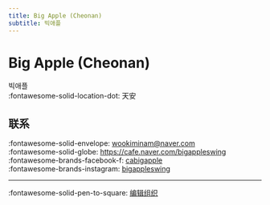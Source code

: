 ```yaml
---
title: Big Apple (Cheonan)
subtitle: 빅애플
---
```


# Big Apple (Cheonan)

빅애플  
:fontawesome-solid-location-dot: 天安  


## 联系

:fontawesome-solid-envelope: <wookiminam@naver.com>  
:fontawesome-solid-globe: <https://cafe.naver.com/bigappleswing>  
:fontawesome-brands-facebook-f: [cabigapple](https://www.facebook.com/cabigapple)  
:fontawesome-brands-instagram: [bigappleswing](http://instagram.com/bigappleswing)  

---

:fontawesome-solid-pen-to-square: [编辑组织](https://github.com/swingdance/orgs/issues/new?assignees=&labels=update+org&projects=&template=03-update_entity.yml&title=Update%20Org%3A%20ko_KR%20%E2%80%A2%20Big%20Apple%20%28Cheonan%29&region=ko_KR&id=big-apple-cheonan&name=Big%20Apple%20%28Cheonan%29)
